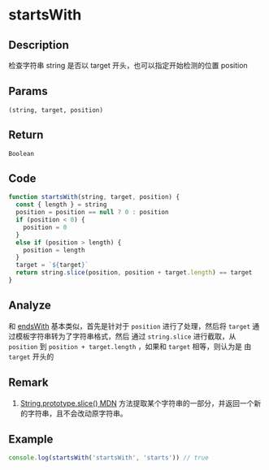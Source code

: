 # startsWith

## Description
检查字符串 string 是否以 target 开头，也可以指定开始检测的位置 position

## Params
`(string, target, position)`

## Return
`Boolean`

## Code
```js
function startsWith(string, target, position) {
  const { length } = string
  position = position == null ? 0 : position
  if (position < 0) {
    position = 0
  }
  else if (position > length) {
    position = length
  }
  target = `${target}`
  return string.slice(position, position + target.length) == target
}
```

## Analyze
和 [endsWith](./endsWith.md) 基本类似，首先是针对于 `position` 进行了处理，然后将 `target` 通过模板字符串转为了字符串格式，然后 通过 `string.slice` 进行截取，从 `position` 到 `position + target.length` ，如果和 `target` 相等，则认为是 由 `target` 开头的 

## Remark
1. [String.prototype.slice() MDN](https://developer.mozilla.org/zh-CN/docs/Web/JavaScript/Reference/Global_Objects/String/slice) 方法提取某个字符串的一部分，并返回一个新的字符串，且不会改动原字符串。

## Example
```js
console.log(startsWith('startsWith', 'starts')) // true
```
